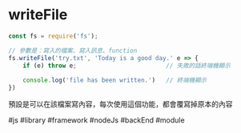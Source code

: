 # writeFile

```js
const fs = require('fs');

// 參數是：寫入的檔案、寫入訊息、function
fs.writeFile('try.txt', 'Today is a good day.' e => {
	if (e) throw e;							// 失敗的話終端機顯示
	
	console.log('file has been written.')	// 終端機顯示
})
```
預設是可以在該檔案寫內容，每次使用這個功能，都會覆寫掉原本的內容


#js #library #framework #nodeJs #backEnd #module